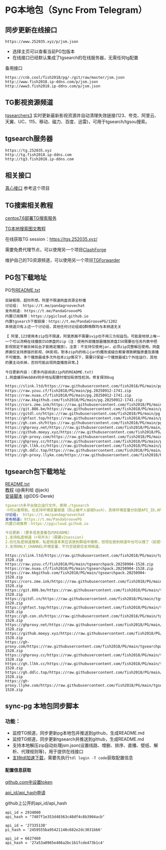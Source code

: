 # PG本地包（Sync From Telegram）

## 同步更新在线接口
```
https://www.252035.xyz/p/jsm.json
```
- 选择主页可以查看当前PG包版本  
- 在线接口已经默认集成了tgsearch的在线服务器，无需任何tg配置

备用接口
```
https://cnb.cool/fish2018/pg/-/git/raw/master/jsm.json
http://www.fish2018.ip-ddns.com/p/jsm.json
http://www3.fish2018.ip-ddns.com/p/jsm.json
```


## TG影视资源频道
[tgsearchers3](https://t.me/s/tgsearchers3) 实时更新最新影视资源并自动清理失效链接(123、夸克、阿里云、天翼、UC、115、移动、磁力、百度、迅雷)，可用于tgsearch/tgsou搜索。

## tgsearch服务器
```
https://tg.252035.xyz
http://tg.fish2018.ip-ddns.com
http://tg3.fish2018.ip-ddns.com
```


## 相关接口
[真心接口](https://github.com/fish2018/ZX) 参考这个项目

## TG搜索相关教程

[centos7.6部署TG搜索服务](https://github.com/fish2018/lib/blob/main/教程/centos7.6部署TG搜索服务.md)  

[TG本地搜索图文教程](https://github.com/fish2018/lib/blob/main/教程/关于TG本地搜索图文教程-PG.pdf)

在线获取TG session：https://tgs.252035.xyz/

需要免费代理节点，可以使用另一个项目[ClashForge](https://github.com/fish2018/ClashForge)  

维护自己的TG资源频道，可以使用另一个项目[TGForwarder](https://github.com/fish2018/TGForwarder)  


## PG包下载地址
PG包[README.txt](https://www.252035.xyz/p/README.txt)  
```text
突破极限，超你所想。阿里不限速网盘资源全秒播
讨论组:  https://t.me/pandagroovechat
发布频道: https://t.me/PandaGroovePG                                                                                   
内置订阅推荐：https://pgicloud.github.io
内置tgsearch下载链接：https://t.me/PandaGroovePG/1202
本频道只有上述一个讨论组，其他任何讨论组或Q群微群均与本频道无关

【 阿里,123使用本zip包不限速，阿里原画不需要svip也不用三方权益包。可能是地球上唯一一个可以流畅在线播放ISO原盘的zip（注：使用外部播放器播放原盘ISO需要在任务列表中把影视锁定不被杀掉后台才能稳定播放）。注意：不支持仅使用jar，必须zip完整解压使用。网盘原画仅支持原版的影视、OK影视。對本zip内的核心jar的魔改或縫合都會導致網盤原畫及直播不可播放。多个播放器或多次外挂本zip情况下，需要只保留一个播放器或1个外挂运行，其他的要主动杀掉，否则可能出现网盘播放异常。】

今日更新内容：(更多内容阅读zip内的README.txt)
1.网盘缓存WebDAV同步地址配置时增加有效性检测。修复探测bug
```

```bash
https://slink.ltd/https://raw.githubusercontent.com/fish2018/PG/main/pg.20250912-1741.zip
https://raw.yzuu.cf/fish2018/PG/main/pg.20250912-1741.zip
https://raw.nuaa.cf/fish2018/PG/main/pg.20250912-1741.zip
https://raw.kkgithub.com/fish2018/PG/main/pg.20250912-1741.zip
https://cors.zme.ink/https://raw.githubusercontent.com/fish2018/PG/main/pg.20250912-1741.zip
https://git.886.be/https://raw.githubusercontent.com/fish2018/PG/main/pg.20250912-1741.zip
https://gitdl.cn/https://raw.githubusercontent.com/fish2018/PG/main/pg.20250912-1741.zip
https://ghfast.top/https://raw.githubusercontent.com/fish2018/PG/main/pg.20250912-1741.zip
https://gh.con.sh/https://raw.githubusercontent.com/fish2018/PG/main/pg.20250912-1741.zip
https://ghproxy.net/https://raw.githubusercontent.com/fish2018/PG/main/pg.20250912-1741.zip
https://github.moeyy.xyz/https://raw.githubusercontent.com/fish2018/PG/main/pg.20250912-1741.zip
https://gh-proxy.com/https://raw.githubusercontent.com/fish2018/PG/main/pg.20250912-1741.zip
https://ghproxy.cc/https://raw.githubusercontent.com/fish2018/PG/main/pg.20250912-1741.zip
https://gh.llkk.cc/https://raw.githubusercontent.com/fish2018/PG/main/pg.20250912-1741.zip
https://gh.ddlc.top/https://raw.githubusercontent.com/fish2018/PG/main/pg.20250912-1741.zip
https://gh-proxy.llyke.com/https://raw.githubusercontent.com/fish2018/PG/main/pg.20250912-1741.zip
```

## tgsearch包下载地址
[README.txt](https://www.252035.xyz/README.txt)    
[教程](https://github.com/fish2018/lib) (@奥利给 @jack)  
[安装脚本](https://github.com/DDS-Derek/alist-tvbox-script)  (@DDS-Derek)  

```yaml
tgsearch多平台独立运行文件，使用./tgsearch
-h可以看帮助，也支持环境变量赋值（防止被坏人偷窥hash），具体环境变量分别是API_ID,API_HASH,STRINGSESSION,API_PROXY,API_SESSION_V1,CACHE_DIR。
讨论组:  https://t.me/pandagroovechat
发布频道: https://t.me/PandaGroovePG
内置订阅推荐：https://pgicloud.github.io

今日更新：（更多信息查看包内README）
1.支持私密频道（+号开头）（需要v2session)
2.优化私密频道搜索，私密频道本来应该放到群组中搜索，但现在放到频道中也可以搜了（前提依然是要有v2session）
3.支持ONLY_CHANNEL环境变量，不为空就是仅支持频道。
```

```shell
https://slink.ltd/https://raw.githubusercontent.com/fish2018/PG/main/tgsearchpack.20250904-1528.zip
https://raw.yzuu.cf/fish2018/PG/main/tgsearchpack.20250904-1528.zip
https://raw.nuaa.cf/fish2018/PG/main/tgsearchpack.20250904-1528.zip
https://raw.kkgithub.com/fish2018/PG/main/tgsearchpack.20250904-1528.zip
https://cors.zme.ink/https://raw.githubusercontent.com/fish2018/PG/main/tgsearchpack.20250904-1528.zip
https://git.886.be/https://raw.githubusercontent.com/fish2018/PG/main/tgsearchpack.20250904-1528.zip
https://gitdl.cn/https://raw.githubusercontent.com/fish2018/PG/main/tgsearchpack.20250904-1528.zip
https://ghfast.top/https://raw.githubusercontent.com/fish2018/PG/main/tgsearchpack.20250904-1528.zip
https://gh.con.sh/https://raw.githubusercontent.com/fish2018/PG/main/tgsearchpack.20250904-1528.zip
https://ghproxy.net/https://raw.githubusercontent.com/fish2018/PG/main/tgsearchpack.20250904-1528.zip
https://github.moeyy.xyz/https://raw.githubusercontent.com/fish2018/PG/main/tgsearchpack.20250904-1528.zip
https://gh-proxy.com/https://raw.githubusercontent.com/fish2018/PG/main/tgsearchpack.20250904-1528.zip
https://ghproxy.cc/https://raw.githubusercontent.com/fish2018/PG/main/tgsearchpack.20250904-1528.zip
https://gh.llkk.cc/https://raw.githubusercontent.com/fish2018/PG/main/tgsearchpack.20250904-1528.zip
https://gh.ddlc.top/https://raw.githubusercontent.com/fish2018/PG/main/tgsearchpack.20250904-1528.zip
https://gh-proxy.llyke.com/https://raw.githubusercontent.com/fish2018/PG/main/tgsearchpack.20250904-1528.zip
```

## sync-pg 本地包同步脚本

### 功能：
- 监控TG频道，同步更新pg本地包并推送到github，生成README.md
- 监控TG频道，同步更新tgsearch并推送到github，生成README.md
- 支持本地解压zip自动处理jsm.json(设置线路、增删、排序、直播、壁纸、解析、代理规则等)，用于提供在线接口
- [支持tdl加速下载](https://docs.iyear.me/tdl/)，需要先执行`tdl login -T code`获取配置信息

#### 配置信息获取

[github.com中设置token](https://github.com/settings/tokens)  

[api_id/api_hash申请](https://my.telegram.org/ )   

github上公开的api_id/api_hash
```
api_id = 2934000
api_hash = "7407f1e353d48363c48df4c8b3904acb"

api_id = '27335138'
pi_hash = '2459555ba95421148c682e2dc3031bb6'

api_id = 6627460
api_hash = '27a53a0965e486a2bc1b1fcde473b1c4'
```
